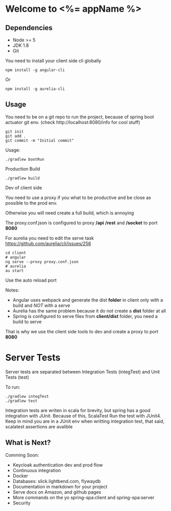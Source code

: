 # Welcome to <%= appName %>

## Dependencies

* Node >= 5
* JDK 1.8
* Git

You need to install your client side cli globally

    npm install -g angular-cli 

Or
    
    npm install -g aurelia-cli

## Usage

You need to be on a git repo to run the project, because of spring boot actuator git env. (check http://localhost:8080/info for cool stuff)

    git init
    git add .
    git commit -m "Initial commit"

Usage:

    ./gradlew bootRun

Production Build

    ./gradlew build

Dev of client side

You need to use a proxy if you what to be productive and be close as possible to the prod env.

Otherwise you will need create a full build, which is annoying

The proxy.conf.json is configured to proxy **/api** **/rest** and **/socket** to port **8080**

For aurelia you need to edit the serve task https://github.com/aurelia/cli/issues/256

    cd client
    # angular
    ng serve --proxy proxy.conf.json
    # aurelia
    au start

Use the auto reload port

Notes: 

- Angular uses webpack and generate the dist **folder** in client only with a build and *NOT* with a serve
- Aurelia has the same problem because it do not create a **dist** folder at all
- Spring is configured to serve files from **client/dist** folder, you need a build to serve

That is why we use the client side tools to dev and create a proxy to port **8080**

# Server Tests

Server tests are separated between Integration Tests (integTest) and Unit Tests (test)

To run:

    ./gradlew integTest
    ./gradlew test

Integration tests are writen in scala for brevity, but spring has a good integration with JUnit.
Because of this, ScalaTest Run the test with JUnit4. Keep in mind you are in a JUnit env 
when writting integration test, that said, scalatest assertions are avalible

## What is Next?

Comming Soon:

* Keycloak authentication dev and prod flow
* Continuous integration
* Docker
* Databases: slick.lightbend.com, flywaydb
* Documentation in markdown for your project
* Serve docs on Amazon, and github pages
* More commands on the yo spring-spa:client and spring-spa:server
* Security